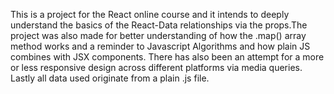 This is a project for the React online course and it intends to deeply understand the basics of the React-Data relationships via the props.The project was also made for better understanding of how the .map() array method works and a reminder to Javascript Algorithms and how plain JS combines with JSX components. There has also been an attempt for a more or less responsive design across different platforms via media queries. Lastly all data used originate from a plain .js file.